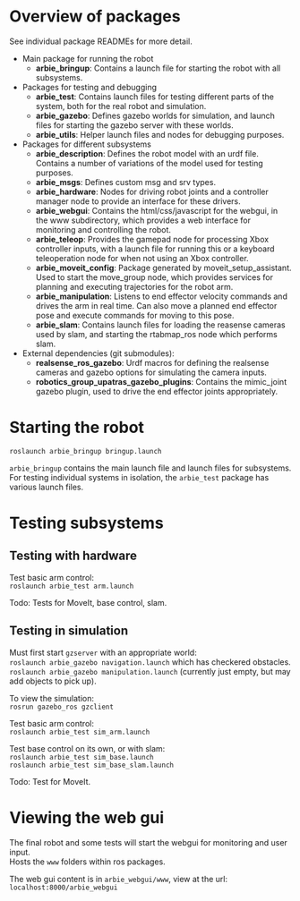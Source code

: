 # Overview of packages

See individual package READMEs for more detail.

- Main package for running the robot
    - **arbie_bringup**: Contains a launch file for starting the robot with all subsystems.
- Packages for testing and debugging
    - **arbie_test**: Contains launch files for testing different parts of the system, both for the real robot and simulation.
    - **arbie_gazebo**: Defines gazebo worlds for simulation, and launch files for starting the gazebo server with these worlds.
    - **arbie_utils**: Helper launch files and nodes for debugging purposes.
- Packages for different subsystems
    - **arbie_description**: Defines the robot model with an urdf file. Contains a number of variations of the model used for testing purposes.
    - **arbie_msgs**: Defines custom msg and srv types.
    - **arbie_hardware**: Nodes for driving robot joints and a controller manager node to provide an interface for these drivers.
    - **arbie_webgui**: Contains the html/css/javascript for the webgui, in the www subdirectory, which provides a web interface for monitoring and controlling the robot.
    - **arbie_teleop**: Provides the gamepad node for processing Xbox controller inputs, with a launch file for running this or a keyboard teleoperation node for when not using an Xbox controller.
    - **arbie_moveit_config**: Package generated by moveit_setup_assistant. Used to start the move_group node, which provides services for planning and executing trajectories for the robot arm.
    - **arbie_manipulation**: Listens to end effector velocity commands and drives the arm in real time. Can also move a planned end effector pose and execute commands for moving to this pose.
    - **arbie_slam**: Contains launch files for loading the reasense cameras used by slam, and starting the rtabmap_ros node which performs slam.
- External dependencies (git submodules):
    - **realsense_ros_gazebo**: Urdf macros for defining the realsense cameras and gazebo options for simulating the camera inputs.
    - **robotics_group_upatras_gazebo_plugins**: Contains the mimic_joint gazebo plugin, used to drive the end effector joints appropriately. 

# Starting the robot

`roslaunch arbie_bringup bringup.launch`

`arbie_bringup` contains the main launch file and launch files for subsystems.  
For testing individual systems in isolation, the `arbie_test` package has various launch files.

# Testing subsystems

## Testing with hardware

Test basic arm control:  
`roslaunch arbie_test arm.launch`

Todo: Tests for MoveIt, base control, slam.

## Testing in simulation

Must first start `gzserver` with an appropriate world:  
`roslaunch arbie_gazebo navigation.launch` which has checkered obstacles.  
`roslaunch arbie_gazebo manipulation.launch` (currently just empty, but may add objects to pick up).  

To view the simulation:  
`rosrun gazebo_ros gzclient`

Test basic arm control:  
`roslaunch arbie_test sim_arm.launch`

Test base control on its own, or with slam:  
`roslaunch arbie_test sim_base.launch`  
`roslaunch arbie_test sim_base_slam.launch`

Todo: Test for MoveIt.

# Viewing the web gui

The final robot and some tests will start the webgui for monitoring and user input.  
Hosts the `www` folders within ros packages.  

The web gui content is in `arbie_webgui/www`, view at the url:  
`localhost:8000/arbie_webgui`